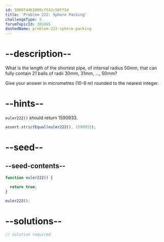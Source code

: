 ```yaml
---
id: 5900f44b1000cf542c50ff5d
title: 'Problem 222: Sphere Packing'
challengeType: 5
forumTopicId: 301865
dashedName: problem-222-sphere-packing
---
```


# --description--

What is the length of the shortest pipe, of internal radius 50mm, that can fully contain 21 balls of radii 30mm, 31mm, ..., 50mm?

Give your answer in micrometres (10-6 m) rounded to the nearest integer.

# --hints--

`euler222()` should return 1590933.

```js
assert.strictEqual(euler222(), 1590933);
```

# --seed--

## --seed-contents--

```js
function euler222() {

  return true;
}

euler222();
```

# --solutions--

```js
// solution required
```
